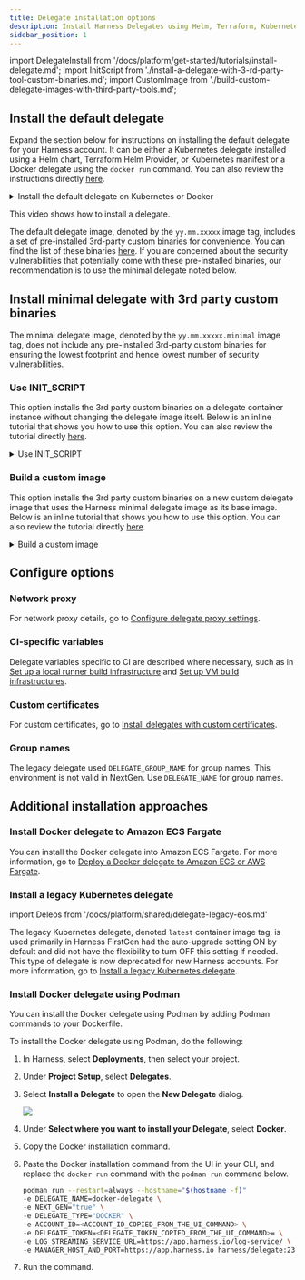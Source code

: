 ```yaml
---
title: Delegate installation options
description: Install Harness Delegates using Helm, Terraform, Kubernetes, or Docker
sidebar_position: 1
---
```


import DelegateInstall from '/docs/platform/get-started/tutorials/install-delegate.md';
import InitScript from './install-a-delegate-with-3-rd-party-tool-custom-binaries.md';
import CustomImage from './build-custom-delegate-images-with-third-party-tools.md';

## Install the default delegate

Expand the section below for instructions on installing the default delegate for your Harness account. It can be either a Kubernetes delegate installed using a Helm chart, Terraform Helm Provider, or Kubernetes manifest or a Docker delegate using the `docker run` command. You can also review the instructions directly [here](/docs/platform/get-started/tutorials/install-delegate).

<details>
<summary>Install the default delegate on Kubernetes or Docker</summary>
<DelegateInstall />
</details>

This video shows how to install a delegate.

<DocVideo src="https://www.loom.com/embed/a935f18296ee4156900efcf60f20f224" width="100%" height="600" />

The default delegate image, denoted by the `yy.mm.xxxxx` image tag, includes a set of pre-installed 3rd-party custom binaries for convenience. You can find the list of these binaries [here](/docs/platform/delegates/delegate-concepts/delegate-image-types#third-party-tools-included-in-the-delegate-image-type). If you are concerned about the security vulnerabilities that potentially come with these pre-installed binaries, our recommendation is to use the minimal delegate noted below.

## Install minimal delegate with 3rd party custom binaries

The minimal delegate image, denoted by the `yy.mm.xxxxx.minimal` image tag, does not include any pre-installed 3rd-party custom binaries for ensuring the lowest footprint and hence lowest number of security vulnerabilities.

### Use INIT_SCRIPT

This option installs the 3rd party custom binaries on a delegate container instance without changing the delegate image itself. Below is an inline tutorial that shows you how to use this option. You can also review the tutorial directly [here](/docs/platform/delegates/install-delegates/install-a-delegate-with-3-rd-party-tool-custom-binaries.md).

<details>
<summary>Use INIT_SCRIPT</summary>
<InitScript />
</details>

### Build a custom image

This option installs the 3rd party custom binaries on a new custom delegate image that uses the Harness minimal delegate image as its base image. Below is an inline tutorial that shows you how to use this option. You can also review the tutorial directly [here](/docs/platform/delegates/install-delegates/build-custom-delegate-images-with-third-party-tools.md).

<details>
<summary>Build a custom image</summary>
<CustomImage />
</details>

## Configure options

### Network proxy

For network proxy details, go to [Configure delegate proxy settings](/docs/platform/delegates/manage-delegates/configure-delegate-proxy-settings.md).

### CI-specific variables

Delegate variables specific to CI are described where necessary, such as in [Set up a local runner build infrastructure](/docs/continuous-integration/use-ci/set-up-build-infrastructure/define-a-docker-build-infrastructure) and [Set up VM build infrastructures](/docs/category/set-up-vm-build-infrastructures).

### Custom certificates

For custom certificates, go to [Install delegates with custom certificates](/docs/platform/delegates/secure-delegates/install-delegates-with-custom-certs.md).

### Group names

The legacy delegate used `DELEGATE_GROUP_NAME` for group names. This environment is not valid in NextGen. Use `DELEGATE_NAME` for group names.

## Additional installation approaches

### Install Docker delegate to Amazon ECS Fargate

You can install the Docker delegate into Amazon ECS Fargate. For more information, go to [Deploy a Docker delegate to Amazon ECS or AWS Fargate](/docs/platform/delegates/install-delegates/docker-delegate-to-ecs-fargate.md).

### Install a legacy Kubernetes delegate

import Deleos from '/docs/platform/shared/delegate-legacy-eos.md'

<Deleos />

The legacy Kubernetes delegate, denoted `latest` container image tag, is used primarily in Harness FirstGen had the auto-upgrade setting ON by default and did not have the flexibility to turn OFF this setting if needed. This type of delegate is now deprecated for new Harness accounts. For more information, go to [Install a legacy Kubernetes delegate](/docs/platform/delegates/install-delegates/install-a-kubernetes-delegate.md).

### Install Docker delegate using Podman

You can install the Docker delegate using Podman by adding Podman commands to your Dockerfile.

To install the Docker delegate using Podman, do the following:

1. In Harness, select **Deployments**, then select your project.
2. Under **Project Setup**, select **Delegates**.
3. Select **Install a Delegate** to open the **New Delegate** dialog.

   ![](./static/install-a-docker-delegate-podman.png)

4. Under **Select where you want to install your Delegate**, select **Docker**.

5. Copy the Docker installation command.

6. Paste the Docker installation command from the UI in your CLI, and replace the `docker run` command with the `podman run` command below.

   ```bash
   podman run --restart=always --hostname="$(hostname -f)"
   -e DELEGATE_NAME=docker-delegate \
   -e NEXT_GEN="true" \
   -e DELEGATE_TYPE="DOCKER" \
   -e ACCOUNT_ID=<ACCOUNT_ID_COPIED_FROM_THE_UI_COMMAND> \
   -e DELEGATE_TOKEN=<DELEGATE_TOKEN_COPIED_FROM_THE_UI_COMMAND>= \
   -e LOG_STREAMING_SERVICE_URL=https://app.harness.io/log-service/ \
   -e MANAGER_HOST_AND_PORT=https://app.harness.io harness/delegate:23.07.79904
   ```

7. Run the command.
